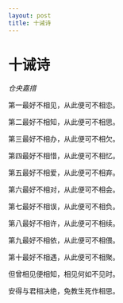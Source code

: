 ```yaml
---
layout: post
title: 十诫诗
---
```


# 十诫诗
_仓央嘉措_

第一最好不相见，从此便可不相恋。

第二最好不相知，从此便可不相思。

第三最好不相办，从此便可不相欠。

第四最好不相惜，从此便可不相忆。

第五最好不相爱，从此便可不相弃。

第六最好不相对，从此便可不相会。

第七最好不相误，从此便可不相负。

第八最好不相许，从此便可不相续。

第九最好不相依，从此便可不相偎。

第十最好不相遇，从此便可不相聚。

但曾相见便相知，相见何如不见时。

安得与君相决绝，免教生死作相思。
